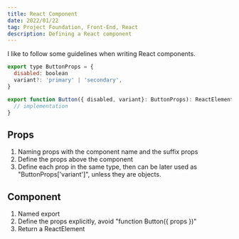 ```yaml
---
title: React Component
date: 2022/01/22
tag: Project Foundation, Front-End, React
description: Defining a React component
---
```


I like to follow some guidelines when writing React components.

```jsx
export type ButtonProps = {
  disabled: boolean
  variant?: 'primary' | 'secondary',
}

export function Button({ disabled, variant}: ButtonProps): ReactElement {
  // implementation
}
```

## Props

1. Naming props with the component name and the suffix props
2. Define the props above the component
3. Define each prop in the same type, then can be later used as "ButtonProps['variant']", unless they are objects.

## Component

1. Named export
2. Define the props explicitly, avoid "function Button({ props })"
3. Return a ReactElement
